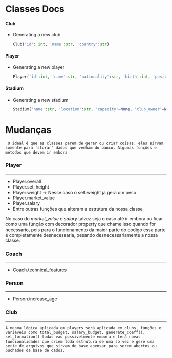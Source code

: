 # Classes Docs

#### Club

* Generating a new club
    ```py
    Club('id': int, 'name':str, 'country':str)
    ```

#### Player

* Generating a new player
    ```py
    Player('id':int, 'name':str, 'nationality':str, 'birth':int, 'position':str, 'height': float, 'weight':float, 'foot':str, 'overall':int, 'club_id': int)
    ```

#### Stadium

* Generating a new stadium
    ```py
    Stadium('name':str, 'location':str, 'capacity'=None, 'club_owner'=None)
    ```

# Mudanças

` O ideal é que as classes parem de gerar ou criar coisas, eles sirvam somente para 'storar' dados que venham do banco. Algumas funções e métodos que devem ir embora`

### Player
---

* Player.overall
* Player.set_height
* Player.weight -> Nesse caso o self.weight ja gera um peso
* Player.market_value
* Player.salary
* Entre outras funções que alteram a estrutura da nossa classe


No caso do _market_value_ e _salary_ talvez seja o caso até ir embora ou ficar como uma função com decorador property que chame isso quando for necessario, pois para o funcionamento da maior parte do codigo essa parte é completamente desnecessaria, pesando desnecessariamente a nossa classe.

### Coach
---

* Coach.technical_features


### Person
---

* Person.increase_age

### Club
---

`A mesma lógica aplicada em players será aplicada em clubs, funções e variaveis como total_budget, salary_budget, generate_coeff(), set_formation() todas vao possivelmente embora e terá novas funcionalidades que criem toda estrutura de uma só vez e gere uma serie de arquivos que sirvam de base apensar para serem abertos ou puchados da base de dados. `